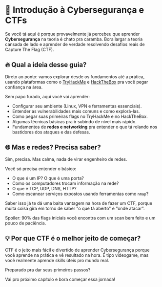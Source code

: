 # 🚩 Introdução à Cybersegurança e CTFs

Se você tá aqui é porque provavelmente já percebeu que aprender **Cybersegurança** na teoria é chato pra caramba. Bora largar a teoria cansada de lado e aprender de verdade resolvendo desafios reais de Capture The Flag (CTF).

## 🔥 Qual a ideia desse guia?

Direto ao ponto: vamos explorar desde os fundamentos até a prática, usando plataformas como o [TryHackMe](https://tryhackme.com/) e [HackTheBox](https://www.hackthebox.com/) pra você pegar confiança na área.

Sem papo furado, aqui você vai aprender:

- Configurar seu ambiente (Linux, VPN e ferramentas essenciais).
- Entender as vulnerabilidades mais comuns e como explorá-las.
- Como pegar suas primeiras flags no TryHackMe e no HackTheBox.
- Algumas técnicas básicas pra ir subindo de nível mais rápido.
- Fundamentos de **redes e networking** pra entender o que tá rolando nos bastidores dos ataques e das defesas.

## 🌐 Mas e redes? Precisa saber?

Sim, precisa. Mas calma, nada de virar engenheiro de redes.

Você só precisa entender o básico:

- O que é um IP? O que é uma porta?
- Como os computadores trocam informação na rede?
- O que é TCP, UDP, DNS, HTTP?
- Como escanear serviços expostos usando ferramentas como `nmap`?
  

Saber isso já te dá uma baita vantagem na hora de fazer um CTF, porque muita coisa gira em torno de saber "o que tá aberto" e "onde atacar".

Spoiler: 90% das flags iniciais você encontra com um scan bem feito e um pouco de paciência.

## 💡 Por que CTF é o melhor jeito de começar?

CTF é o jeito mais fácil e divertido de aprender Cybersegurança porque você aprende na prática e vê resultado na hora. É tipo videogame, mas você realmente aprende skills úteis pro mundo real.

Preparado pra dar seus primeiros passos?

Vai pro próximo capítulo e bora começar essa jornada!
